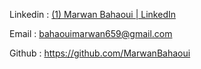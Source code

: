 Linkedin : [(1) Marwan Bahaoui | LinkedIn](https://www.linkedin.com/in/marwan-bahaoui-675842237/)

Email : bahaouimarwan659@gmail.com

Github : https://github.com/MarwanBahaoui



